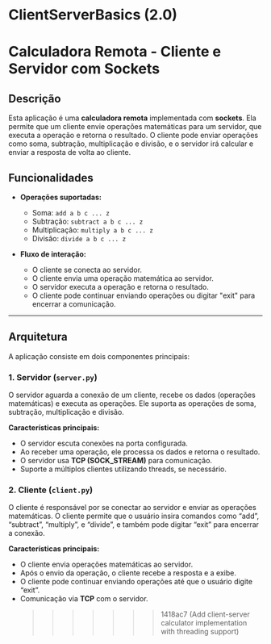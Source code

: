 # ClientServerBasics (2.0)

# Calculadora Remota - Cliente e Servidor com Sockets

## Descrição

Esta aplicação é uma **calculadora remota** implementada com **sockets**. Ela permite que um cliente envie operações matemáticas para um servidor, que executa a operação e retorna o resultado. O cliente pode enviar operações como soma, subtração, multiplicação e divisão, e o servidor irá calcular e enviar a resposta de volta ao cliente.

## Funcionalidades

- **Operações suportadas:**

  - Soma: `add a b c ... z`
  - Subtração: `subtract a b c ... z`
  - Multiplicação: `multiply a b c ... z`
  - Divisão: `divide a b c ... z`

- **Fluxo de interação:**
  - O cliente se conecta ao servidor.
  - O cliente envia uma operação matemática ao servidor.
  - O servidor executa a operação e retorna o resultado.
  - O cliente pode continuar enviando operações ou digitar "exit" para encerrar a comunicação.

---

## Arquitetura

A aplicação consiste em dois componentes principais:

### 1. Servidor (`server.py`)

O servidor aguarda a conexão de um cliente, recebe os dados (operações matemáticas) e executa as operações. Ele suporta as operações de soma, subtração, multiplicação e divisão.

**Características principais:**

- O servidor escuta conexões na porta configurada.
- Ao receber uma operação, ele processa os dados e retorna o resultado.
- O servidor usa **TCP (SOCK_STREAM)** para comunicação.
- Suporte a múltiplos clientes utilizando threads, se necessário.

### 2. Cliente (`client.py`)

O cliente é responsável por se conectar ao servidor e enviar as operações matemáticas. O cliente permite que o usuário insira comandos como “add”, “subtract”, “multiply”, e “divide”, e também pode digitar “exit” para encerrar a conexão.

**Características principais:**

- O cliente envia operações matemáticas ao servidor.
- Após o envio da operação, o cliente recebe a resposta e a exibe.
- O cliente pode continuar enviando operações até que o usuário digite “exit”.
- Comunicação via **TCP** com o servidor.
  > > > > > > > 1418ac7 (Add client-server calculator implementation with threading support)
